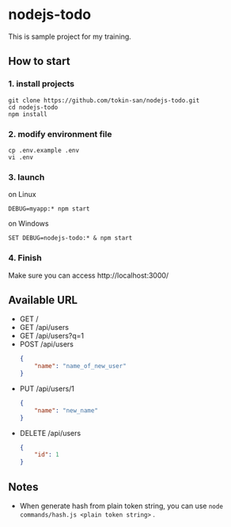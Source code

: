 # nodejs-todo

This is sample project for my training.


## How to start


### 1. install projects 

```shell script
git clone https://github.com/tokin-san/nodejs-todo.git
cd nodejs-todo
npm install
```

### 2. modify environment file 

```
cp .env.example .env
vi .env
``` 

### 3. launch

on Linux
```
DEBUG=myapp:* npm start
```


on Windows
```
SET DEBUG=nodejs-todo:* & npm start
```


### 4. Finish

Make sure you can access http://localhost:3000/


## Available URL

- GET /
- GET /api/users
- GET /api/users?q=1
- POST /api/users
    ```json
    {
        "name": "name_of_new_user"
    }
    ```
- PUT /api/users/1
    ```json
    {
        "name": "new_name"
    }
    ```
- DELETE /api/users
    ```json
    {
        "id": 1
    }
    ```


## Notes

- When generate hash from plain token string, you can use `node commands/hash.js <plain token string>` .
